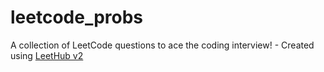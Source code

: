 # leetcode_probs
A collection of LeetCode questions to ace the coding interview! - Created using [LeetHub v2](https://github.com/arunbhardwaj/LeetHub-2.0)
